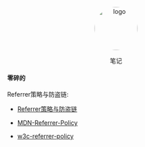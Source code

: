 <p align="center">
	<img width="100" height="100" src="https://avatars1.githubusercontent.com/u/21290640?v=4" alt="logo" style="border-radius: 9999px;">
</p>
<p align="center">
  笔记
</p>

#### 零碎的

Referrer策略与防盗链:

- [Referrer策略与防盗链](https://blog.lyz810.com/article/2016/08/referrer-policy-and-anti-leech/)

- [MDN-Referrer-Policy](https://developer.mozilla.org/en-US/docs/Web/HTTP/Headers/Referrer-Policy)

- [w3c-referrer-policy](https://www.w3.org/TR/referrer-policy/)